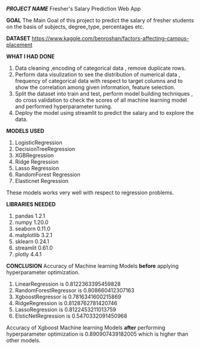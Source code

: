 ***PROJECT NAME***
Fresher's Salary Prediction Web App 

**GOAL**
The Main Goal of this project to predict the salary of fresher students on the basis of subjects, degree_type, percentages etc.

**DATASET**
https://www.kaggle.com/benroshan/factors-affecting-campus-placement

**WHAT I HAD DONE**

1. Data cleaning ,encoding  of categorical data , remove duplicate rows.
2. Perform data visulization to see the distribution of numerical data , frequency of categorical data with respect to target columns and to show the correlation among given information, feature selection.
3. Split the dataset into train and test, perform model building techniques , do cross validation to check the scores of all machine learning model and performed hyperparameter tuning.
4. Deploy the model using streamlit to predict the salary and to explore the data.

**MODELS USED**
1. LogisticRegression
2. DecisionTreeRegression
3. XGBRegression
4. Ridge Regression
5. Lasso Regression
6. RandomForest Regression
7. Elasticnet Regression

These models works very well with respect to regression problems.


**LIBRARIES NEEDED**
1. pandas 1.2.1
2. numpy 1.20.0
3. seaborn 0.11.0
4. matplotlib 3.2.1
5. sklearn 0.24.1
6. streamlit 0.61.0
7. plotly 4.4.1


**CONCLUSION**
Accuracy of Machine learning Models **before** applying hyperparameter optimization.

1. LinearRegression is 0.8122363395459828
2. RandomForestRegressor is 0.808660412307163
3. XgboostRegressor is 0.7816341600215869
4. RidgeRegression is 0.8128762781420746
5. LassoRegression is 0.8122453211013759
6. ElsticNetRegression is 0.5470332091450968

Accuracy of Xgboost Machine learning Models **after** performing hyperparameter optimization is
 0.890907439182005 which is higher than other models.
